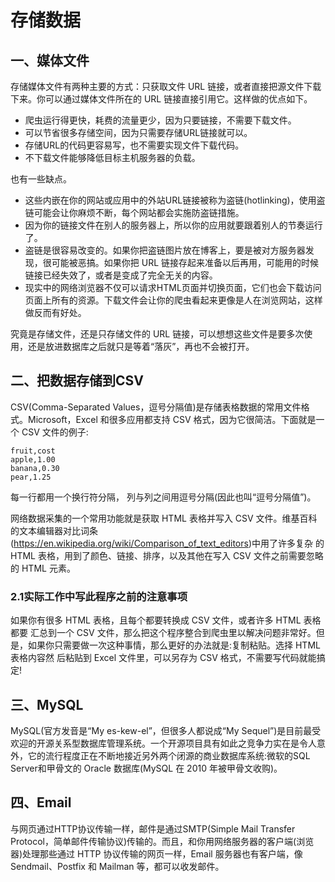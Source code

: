 # 存储数据

## 一、媒体文件

存储媒体文件有两种主要的方式：只获取文件 URL 链接，或者直接把源文件下载下来。你可以通过媒体文件所在的 URL 链接直接引用它。这样做的优点如下。

- 爬虫运行得更快，耗费的流量更少，因为只要链接，不需要下载文件。
- 可以节省很多存储空间，因为只需要存储URL链接就可以。
- 存储URL的代码更容易写，也不需要实现文件下载代码。
- 不下载文件能够降低目标主机服务器的负载。

也有一些缺点。

- 这些内嵌在你的网站或应用中的外站URL链接被称为盗链(hotlinking)，使用盗链可能会让你麻烦不断，每个网站都会实施防盗链措施。
- 因为你的链接文件在别人的服务器上，所以你的应用就要跟着别人的节奏运行了。
- 盗链是很容易改变的。如果你把盗链图片放在博客上，要是被对方服务器发现，很可能被恶搞。如果你把 URL 链接存起来准备以后再用，可能用的时候链接已经失效了，或者是变成了完全无关的内容。
- 现实中的网络浏览器不仅可以请求HTML页面并切换页面，它们也会下载访问页面上所有的资源。下载文件会让你的爬虫看起来更像是人在浏览网站，这样做反而有好处。

究竟是存储文件，还是只存储文件的 URL 链接，可以想想这些文件是要多次使用，还是放进数据库之后就只是等着“落灰”，再也不会被打开。

## 二、把数据存储到CSV

CSV(Comma-Separated Values，逗号分隔值)是存储表格数据的常用文件格式。Microsoft，Excel 和很多应用都支持 CSV 格式，因为它很简洁。下面就是一个 CSV 文件的例子:

```cvs
fruit,cost
apple,1.00
banana,0.30
pear,1.25
```

每一行都用一个换行符分隔， 列与列之间用逗号分隔(因此也叫“逗号分隔值”)。

网络数据采集的一个常用功能就是获取 HTML 表格并写入 CSV 文件。维基百科的文本编辑器对比词条(https://en.wikipedia.org/wiki/Comparison_of_text_editors)中用了许多复杂 的 HTML 表格，用到了颜色、链接、排序，以及其他在写入 CSV 文件之前需要忽略的 HTML 元素。

### 2.1实际工作中写此程序之前的注意事项

如果你有很多 HTML 表格，且每个都要转换成 CSV 文件，或者许多 HTML 表格都要 汇总到一个 CSV 文件，那么把这个程序整合到爬虫里以解决问题非常好。但是，如果你只需要做一次这种事情，那么更好的办法就是:复制粘贴。选择 HTML 表格内容然 后粘贴到 Excel 文件里，可以另存为 CSV 格式，不需要写代码就能搞定!

## 三、MySQL

MySQL(官方发音是“My es-kew-el”，但很多人都说成“My Sequel”)是目前最受欢迎的开源关系型数据库管理系统。一个开源项目具有如此之竞争力实在是令人意外，它的流行程度正在不断地接近另外两个闭源的商业数据库系统:微软的SQL Server和甲骨文的 Oracle 数据库(MySQL 在 2010 年被甲骨文收购)。

## 四、Email

与网页通过HTTP协议传输一样，邮件是通过SMTP(Simple Mail Transfer Protocol，简单邮件传输协议)传输的。而且，和你用网络服务器的客户端(浏览器)处理那些通过 HTTP 协议传输的网页一样，Email 服务器也有客户端，像 Sendmail、Postfix 和 Mailman 等，都可以收发邮件。
























